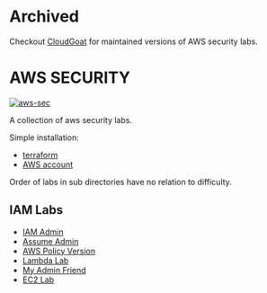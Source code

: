 # Archived

Checkout [CloudGoat](https://github.com/RhinoSecurityLabs/cloudgoat/) for maintained versions of AWS security labs.


# AWS SECURITY

[![aws-sec](https://img.shields.io/badge/version-1.0-green?style=flat)](https://github.com/andrew-aiken/aws-sec)

A collection of aws security labs.

Simple installation:

- [terraform](https://www.terraform.io/)
- [AWS account](https://docs.aws.amazon.com/cli/latest/userguide/cli-chap-configure.html)

Order of labs in sub directories have no relation to difficulty.

## IAM Labs

- [IAM Admin](https://github.com/andrew-aiken/aws-sec/tree/main/iam/lab1)
- [Assume Admin](https://github.com/andrew-aiken/aws-sec/tree/main/iam/lab2)
- [AWS Policy Version](https://github.com/andrew-aiken/aws-sec/tree/main/iam/lab3)
- [Lambda Lab](https://github.com/andrew-aiken/aws-sec/tree/main/iam/lab4)
- [My Admin Friend](https://github.com/andrew-aiken/aws-sec/tree/main/iam/lab5)
- [EC2 Lab](https://github.com/andrew-aiken/aws-sec/tree/main/iam/lab6)
